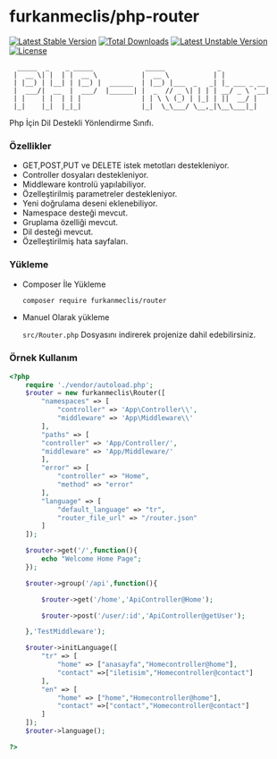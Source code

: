# furkanmeclis/php-router
[![Latest Stable Version](http://poser.pugx.org/furkanmeclis/router/v)](https://packagist.org/packages/furkanmeclis/router) [![Total Downloads](http://poser.pugx.org/furkanmeclis/router/downloads)](https://packagist.org/packages/furkanmeclis/router) [![Latest Unstable Version](http://poser.pugx.org/furkanmeclis/router/v/unstable)](https://packagist.org/packages/furkanmeclis/router) [![License](http://poser.pugx.org/furkanmeclis/router/license)](https://packagist.org/packages/furkanmeclis/router)
```
  _____  _    _ _____             _____             _            
 |  __ \| |  | |  __ \           |  __ \           | |           
 | |__) | |__| | |__) |  ______  | |__) |___  _   _| |_ ___ _ __
 |  ___/|  __  |  ___/  |______| |  _  // _ \| | | | __/ _ \ '__|
 | |    | |  | | |               | | \ \ (_) | |_| | ||  __/ |   
 |_|    |_|  |_|_|               |_|  \_\___/ \__,_|\__\___|_|   

```
Php İçin Dil Destekli Yönlendirme Sınıfı.

### Özellikler
- GET,POST,PUT ve DELETE istek metotları destekleniyor.
- Controller dosyaları destekleniyor.
- Middleware kontrolü yapılabiliyor.
- Özelleştirilmiş parametreler destekleniyor.
- Yeni doğrulama deseni eklenebiliyor.
- Namespace desteği mevcut.
- Gruplama özelliği mevcut.
- Dil desteği mevcut.
- Özelleştirilmiş hata sayfaları.

### Yükleme
- Composer İle Yükleme

    ```bash
    composer require furkanmeclis/router
    ```
- Manuel Olarak yükleme

     `src/Router.php` Dosyasını indirerek projenize dahil edebilirsiniz.

### Örnek Kullanım
```php
<?php
    require './vendor/autoload.php';
    $router = new furkanmeclis\Router([
        "namespaces" => [
            "controller" => 'App\Controller\\',
            "middleware" => 'App\Middleware\\'
        ],
        "paths" => [
        "controller" => 'App/Controller/',
        "middleware" => 'App/Middleware/'
        ],
        "error" => [
            "controller" => "Home",
            "method" => "error"
        ],
        "language" => [
            "default_language" => "tr",
            "router_file_url" => "/router.json"
        ]
    ]);

    $router->get('/',function(){
        echo "Welcome Home Page";
    });

    $router->group('/api',function(){

        $router->get('/home','ApiController@Home');

        $router->post('/user/:id','ApiController@getUser');

    },'TestMiddleware');

    $router->initLanguage([
        "tr" => [
            "home" => ["anasayfa","Homecontroller@home"],
            "contact" =>["iletisim","Homecontroller@contact"]
        ],
        "en" => [
            "home" => ["home","Homecontroller@home"],
            "contact" =>["contact","Homecontroller@contact"]
        ]
    ]);
    $router->language();

?>
```